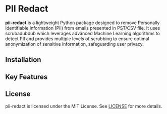 # PII Redact

**pii-redact** is a lightweight Python package designed to remove Personally Identifiable Information (PII) from emails presented in PST/CSV file. It uses scrubadubdub which leverages advanced Machine Learning algorithms to detect PII and provides multiple levels of scrubbing to ensure optimal anonymization of sensitive information, safeguarding user privacy.

## Installation

## Key Features

## License
pii-redact is licensed under the MIT License. See  [LICENSE](./LICENSE) for more details.
